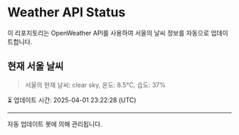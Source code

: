 
# Weather API Status

이 리포지토리는 OpenWeather API를 사용하여 서울의 날씨 정보를 자동으로 업데이트합니다.

## 현재 서울 날씨
> 서울의 현재 날씨: clear sky, 온도: 8.5°C, 습도: 37%

⏳ 업데이트 시간: 2025-04-01 23:22:28 (UTC)

---
자동 업데이트 봇에 의해 관리됩니다.
